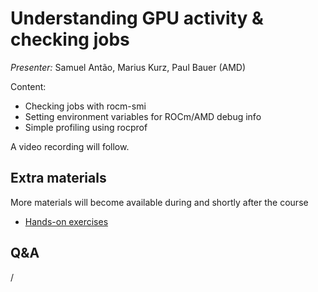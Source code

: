 # Understanding GPU activity & checking jobs

*Presenter:* Samuel Antão, Marius Kurz, Paul Bauer (AMD)

Content:

-   Checking jobs with rocm-smi
-   Setting environment variables for ROCm/AMD debug info
-   Simple profiling using rocprof


A video recording will follow.

<!--
<video src="https://462000265.lumidata.eu/ai-20251008/recordings/04_CheckingGPU.mp4" controls="controls"></video>
-->


## Extra materials

More materials will become available during and shortly after the course


<!--
-   [Presentation slides](https://462000265.lumidata.eu/ai-20251008/files/LUMI-ai-20251008-04-Understanding_GPU_activity.pdf)
-->

-   [Hands-on exercises](E04_CheckingGPU.md)


## Q&A

/
